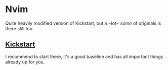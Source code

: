# Nvim

Quite heavily modified version of Kickstart, but a ~lot~ _some_ of originals is there still too.

## [Kickstart](https://github.com/nvim-lua/kickstart.nvim)
I recommend to start there, it's a good baseline and has all important things already up for you.
